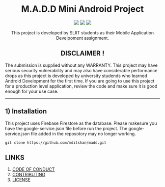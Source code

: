 <h1 align = 'center'>M.A.D.D Mini Android Project</h1>
<p align='center'>
  <img src="https://img.shields.io/badge/Android-success"/>
  <img src="https://img.shields.io/badge/JavaEE-8-important"/>
  <img src="https://img.shields.io/badge/Firestore-blue"/>
</p>
<p align='center'> This project is developed by SLIIT students as their Mobile Application Develpoment assignment.</p>

<h2 align = 'center'> DISCLAIMER ! </h2>

The submission is supplied without any WARRANTY. This project may have serious security vulnerability and may also have considerable performance drops as
this project is developed by university studends who learned Android Development for the first time. If you are going to use this project for a 
production level application, review the code and make sure it is good enough for your use case.
<hr />

## 1) Installation

This project uses Firebase Firestore as the database. Please makesure you have the google-service.json file before run the project. The google-service.json file added in the 
reposotory may no longer working.

`git clone https://github.com/mdilshan/madd.git`


## LINKS

 1) [CODE OF CONDUCT](https://github.com/mdilshan/madd/blob/master/CODE_OF_CONDUCT.md)
 2) [CONTRIBUTING](https://github.com/mdilshan/madd/blob/master/CONTRIBUTING.md)
 3) [LICENSE](https://github.com/mdilshan/madd/blob/master/LICENSE)
